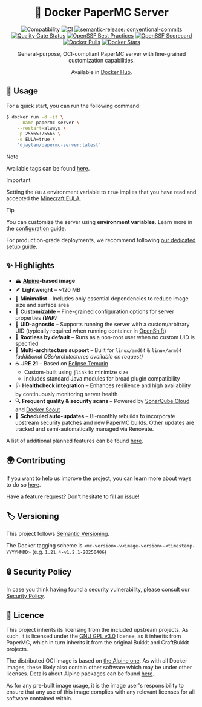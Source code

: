 <h1 align="center">🐳 Docker PaperMC Server</h1>

<div align="center">

![Compatibility](https://img.shields.io/badge/PaperMC_Support-v1.21.4-blue)
[![CI](https://github.com/Djaytan/docker-papermc-server/actions/workflows/ci.yml/badge.svg?branch=main)](https://github.com/Djaytan/docker-papermc-server/actions/workflows/ci.yml)
[![semantic-release: conventional-commits](https://img.shields.io/badge/semantic--release-conventional--commits-e10079?logo=semantic-release)](https://github.com/semantic-release/semantic-release)<br/>
[![Quality Gate Status](https://sonarcloud.io/api/project_badges/measure?project=Djaytan_docker-papermc-server&metric=alert_status)](https://sonarcloud.io/summary/new_code?id=Djaytan_docker-papermc-server)
[![OpenSSF Best Practices](https://www.bestpractices.dev/projects/10360/badge)](https://www.bestpractices.dev/projects/10360)
[![OpenSSF Scorecard](https://api.securityscorecards.dev/projects/github.com/Djaytan/docker-papermc-server/badge)](https://securityscorecards.dev/viewer/?uri=github.com/Djaytan/docker-papermc-server)<br/>
[![Docker Pulls](https://img.shields.io/docker/pulls/djaytan/papermc-server.svg?logo=docker)](https://hub.docker.com/r/djaytan/papermc-server/)
[![Docker Stars](https://img.shields.io/docker/stars/djaytan/papermc-server.svg?logo=docker)](https://hub.docker.com/r/djaytan/papermc-server/)

General-purpose, OCI-compliant PaperMC server with fine-grained customization capabilities.

Available in [Docker Hub](https://hub.docker.com/r/djaytan/papermc-server).

</div>

## 📘 Usage

For a quick start, you can run the following command:

```bash
$ docker run -d -it \
    --name papermc-server \
    --restart=always \
    -p 25565:25565 \
    -e EULA=true \
    'djaytan/papermc-server:latest'
```

> [!NOTE]
> Available tags can be found [here](https://hub.docker.com/r/djaytan/papermc-server/tags).

> [!IMPORTANT]
> Setting the `EULA` environment variable to `true` implies that you have read and accepted the [Minecraft EULA](https://www.minecraft.net/en-us/eula).

> [!TIP]
> You can customize the server using **environment variables**.
> Learn more in the [configuration guide](docs/configuration.md).
>
> For production-grade deployments, we recommend following
> [our dedicated setup guide](docs/production-grade-deployment.md).

## ✨ Highlights

* 🏔️ **[Alpine](https://hub.docker.com/_/alpine)-based image**
* 🪶 **Lightweight** – ~120 MB
* 🧘 **Minimalist** – Includes only essential dependencies to reduce image size and surface area
* 🧩 **Customizable** – Fine-grained configuration options for server properties **_(WIP)_**
* 👤 **UID-agnostic** – Supports running the server with a custom/arbitrary UID (typically required when running container
  in [OpenShift](https://www.redhat.com/fr/technologies/cloud-computing/openshift))
* 🔐 **Rootless by default** – Runs as a non-root user when no custom UID is specified
* 🧬 **Multi-architecture support** – Built for `linux/amd64` & `linux/arm64` _(additional OSs/architectures available on request)_
* ☕ **JRE 21** – Based on [Eclipse Temurin](https://hub.docker.com/_/eclipse-temurin)
  * Custom-built using `jlink` to minimize size
  * Includes standard Java modules for broad plugin compatibility
* 🩺 **Healthcheck integration** – Enhances resilience and high availability by continuously monitoring server health
* 🔍 **Frequent quality & security scans** – Powered by [SonarQube Cloud](https://sonarcloud.io/summary/new_code?id=Djaytan_docker-papermc-server)
  and [Docker Scout](https://docs.docker.com/scout/)
* 🔄 **Scheduled auto-updates** – Bi-monthly rebuilds to incorporate upstream security patches and new PaperMC builds. Other updates are tracked and
  semi-automatically managed via Renovate.

A list of additional planned features can be found [here](docs/planned-features.md).

## 🌍 Contributing

If you want to help us improve the project, you can learn more about ways to do so [here](docs/CONTRIBUTING.md).

Have a feature request? Don't hesitate to [fill an issue](https://github.com/Djaytan/docker-papermc-server/issues)!

## 🏷️ Versioning

This project follows [Semantic Versioning](https://semver.org/).

The Docker tagging scheme is `<mc-version>-v<image-version>-<timestamp-YYYYMMDD>` (e.g. `1.21.4-v1.2.1-20250406`)

## 🔒 Security Policy

In case you think having found a security vulnerability, please consult
our [Security Policy](docs/SECURITY.md).

## 📄 Licence

This project inherits its licensing from the included upstream projects. As such, it is licensed under
the [GNU GPL v3.0](https://www.gnu.org/licenses/gpl-3.0.html) license, as it inherits from PaperMC, which in turn inherits it from the original Bukkit and
CraftBukkit projects.

The distributed OCI image is based on [the Alpine one](https://hub.docker.com/_/alpine).
As with all Docker images, these likely also contain other software which may be under other licenses. Details about Alpine packages can be
found [here](https://pkgs.alpinelinux.org/packages).

As for any pre-built image usage, it is the image user's responsibility to ensure that any use of this image complies with
any relevant licenses for all software contained within.
